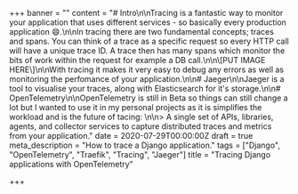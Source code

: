 +++
banner = ""
content = "# Intro\n\nTracing is a fantastic way to monitor your application that uses different services - so basically every production application 😄.\n\nIn tracing there are two fundamental concepts; traces and spans. You can think of a trace as a specific request so every HTTP call will have a unique trace ID. A trace then has many spans which monitor the bits of work within the request for example a DB call.\n\n\\[PUT IMAGE HERE\\]\n\nWith tracing it makes it very easy to debug any errors as well as monitoring the perfomance of your application.\n\n# Jaeger\n\nJaeger is a tool to visualise your traces, along with Elasticsearch for it's storage.\n\n# OpenTelemetry\n\nOpenTelemetry is still in Beta so things can still change a lot but I wanted to use it in my personal projects as it is simplifies the workload and is the future of tacing: \n\n> A single set of APIs, libraries, agents, and collector services to capture distributed traces and metrics from your application."
date = 2020-07-29T00:00:00Z
draft = true
meta_description = "How to trace a Django application."
tags = ["Django", "OpenTelemetry", "Traefik", "Tracing", "Jaeger"]
title = "Tracing Django applications with OpenTelemetry"

+++
